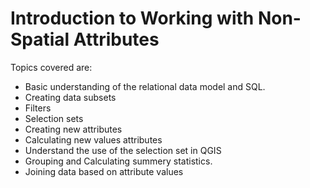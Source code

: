 # Introduction to Working with Non-Spatial Attributes
Topics covered are:
* Basic understanding of the relational data model and SQL.
* Creating data subsets
* Filters
* Selection sets
* Creating new attributes
* Calculating new values attributes
* Understand the use of the selection set in QGIS
* Grouping and Calculating summery statistics.
* Joining data based on attribute values

